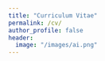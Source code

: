 ```yaml
---
title: "Curriculum Vitae"
permalink: /cv/
author_profile: false
header:
  image: "/images/ai.png"
---
```


